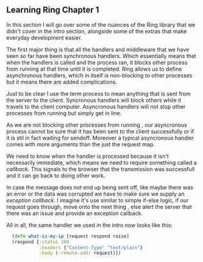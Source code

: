 ## Learning Ring Chapter 1

In this section I will go over some of the nuances of the Ring library that we didn't cover in the intro section, alongside some of the extras that make everyday development easier.

The first major thing is that all the handlers and middleware that we have seen so far have been synchronous handlers. Which essentially means that when the handlers is called and the process ran, it blocks other process from running at that time until it is completed. Ring allows us to define asynchronous handlers, which in itself is non-blocking to other processes but it means there are added complications. 

Just to be clear I use the term process to mean anything that is sent from the server to the client. Syncronous handlers will block others while it travels to the client computer. Asyncronous handlers will not stop other processes from running but simply get in line. 

As we are not blocking other processes from running , our asyncronous process cannot be sure that it has been sent to the client successfully or if it is stil in fact waiting for sendoff. Moreover a typical asyncronous handler comes with more arguments than the just the request map.

We need to know when the handler is processed because it isn't necessarily immediate, which means we need to require something called a *callback*. This signals to the browser that the transmission was successfull and it can go back to doing other work. 

In case the message does not end up being sent off, like maybe there was an error or the data was corrupted we have to make sure we supply an *exception callback*. I imagine it's use similar to simple if-else logic, if our request goes through, move onto the next thing , else alert the server that there was an issue and provide an exception callback.

All in all, the same handler we used in the intro now looks like this:

  ```Clojure
    (defn what-is-my-ip [request respond raise]
    (respond {:status 200
              :headers {"Content-Type" "text/plain"}
              :body (:remote-addr request)})
  ```
